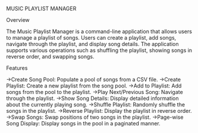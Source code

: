 MUSIC PLAYLIST MANAGER




Overview

The Music Playlist Manager is a command-line application that allows users to manage a playlist of songs. Users can create a playlist, add songs, navigate through the playlist, and display song details. The application supports various operations such as shuffling the playlist, showing songs in reverse order, and swapping songs.

Features

->Create Song Pool: Populate a pool of songs from a CSV file.
->Create Playlist: Create a new playlist from the song pool.
->Add to Playlist: Add songs from the pool to the playlist.
->Play Next/Previous Song: Navigate through the playlist.
->Show Song Details: Display detailed information about the currently playing song.
->Shuffle Playlist: Randomly shuffle the songs in the playlist.
->Reverse Playlist: Display the playlist in reverse order.
->Swap Songs: Swap positions of two songs in the playlist.
->Page-wise Song Display: Display songs in the pool in a paginated manner.

